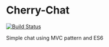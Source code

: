Cherry-Chat
======

[![Build Status](https://travis-ci.org/rhanesoghlyan/Cherry-Chat.svg?branch=master)](https://travis-ci.org/rhanesoghlyan/Cherry-Chat)

Simple chat using MVC pattern and ES6